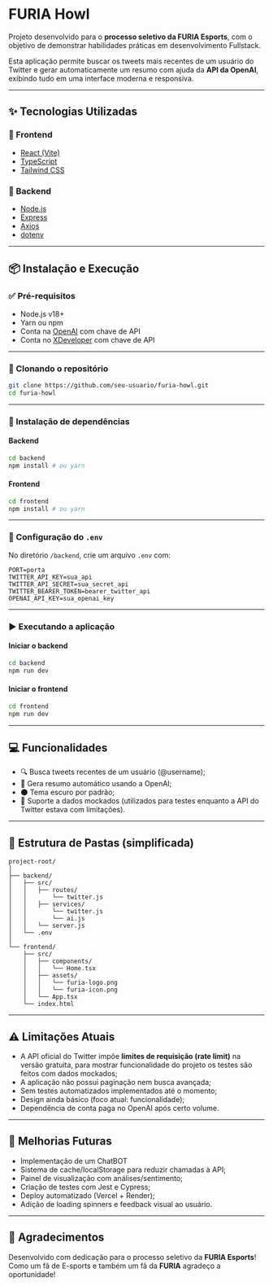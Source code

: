 #  FURIA Howl

Projeto desenvolvido para o **processo seletivo da FURIA Esports**, com o objetivo de demonstrar habilidades práticas em desenvolvimento Fullstack.

Esta aplicação permite buscar os tweets mais recentes de um usuário do Twitter e gerar automaticamente um resumo com ajuda da **API da OpenAI**, exibindo tudo em uma interface moderna e responsiva.

---

## ✨ Tecnologias Utilizadas

### 🔷 Frontend
- [React (Vite)](https://vitejs.dev/)
- [TypeScript](https://www.typescriptlang.org/)
- [Tailwind CSS](https://tailwindcss.com/)

### 🔶 Backend
- [Node.js](https://nodejs.org/)
- [Express](https://expressjs.com/)
- [Axios](https://axios-http.com/)
- [dotenv](https://www.npmjs.com/package/dotenv)

---

## 📦 Instalação e Execução

### ✅ Pré-requisitos
- Node.js v18+
- Yarn ou npm
- Conta na [OpenAI](https://platform.openai.com/) com chave de API
- Conta no [XDeveloper](https://developer.x.com/) com chave de API

---

### 🔄 Clonando o repositório

```bash
git clone https://github.com/seu-usuario/furia-howl.git
cd furia-howl
```

---

### 📁 Instalação de dependências

#### Backend
```bash
cd backend
npm install # ou yarn
```

#### Frontend
```bash
cd frontend
npm install # ou yarn
```

---

### 🔐 Configuração do `.env`

No diretório `/backend`, crie um arquivo `.env` com:

```env
PORT=porta
TWITTER_API_KEY=sua_api
TWITTER_API_SECRET=sua_secret_api
TWITTER_BEARER_TOKEN=bearer_twitter_api
OPENAI_API_KEY=sua_openai_key
```

---

### ▶️ Executando a aplicação

#### Iniciar o backend
```bash
cd backend
npm run dev
```

#### Iniciar o frontend
```bash
cd frontend
npm run dev
```

---

## 💻 Funcionalidades

- 🔍 Busca tweets recentes de um usuário (@username);
- 🧠 Gera resumo automático usando a OpenAI;
- 🌑 Tema escuro por padrão;
- 📄 Suporte a dados mockados (utilizados para testes enquanto a API do Twitter estava com limitações).

---

## 📁 Estrutura de Pastas (simplificada)

```
project-root/
│
├── backend/
│   ├── src/
│   │   ├── routes/
│   │       └── twitter.js
│   │   ├── services/
│   │       └── twitter.js
│   │       └── ai.js
│   │   └── server.js
│   └── .env
│
└── frontend/
    ├── src/
    │   ├── components/
    │   │   └── Home.tsx
    │   ├── assets/
    │   │   └── furia-logo.png
    │   │   └── furia-icon.png
    │   └── App.tsx
    └── index.html
```

---

## ⚠️ Limitações Atuais

- A API oficial do Twitter impõe **limites de requisição (rate limit)** na versão gratuita, para mostrar funcionalidade do projeto os testes são feitos com dados mockados;
- A aplicação não possui paginação nem busca avançada;
- Sem testes automatizados implementados até o momento;
- Design ainda básico (foco atual: funcionalidade);
- Dependência de conta paga no OpenAI após certo volume.

---

## 🚀 Melhorias Futuras

- Implementação de um ChatBOT
- Sistema de cache/localStorage para reduzir chamadas à API;
- Painel de visualização com análises/sentimento;
- Criação de testes com Jest e Cypress;
- Deploy automatizado (Vercel + Render);
- Adição de loading spinners e feedback visual ao usuário.

---

## 🖤 Agradecimentos

Desenvolvido com dedicação para o processo seletivo da **FURIA Esports**!
Como um fã de E-sports e também um fã da **FURIA** agradeço a oportunidade!
